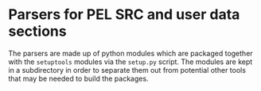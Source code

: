 # Parsers for PEL SRC and user data sections

The parsers are made up of python modules which are packaged together with the
`setuptools` modules via the `setup.py` script. The modules are kept in a
subdirectory in order to separate them out from potential other tools that may
be needed to build the packages.

